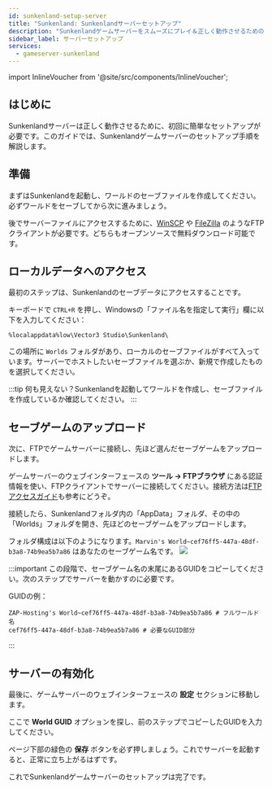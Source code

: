 ```yaml
---
id: sunkenland-setup-server
title: "Sunkenland: Sunkenlandサーバーセットアップ"
description: "Sunkenlandゲームサーバーをスムーズにプレイ＆正しく動作させるためのセットアップ方法 → 今すぐチェック"
sidebar_label: サーバーセットアップ
services:
  - gameserver-sunkenland
---
```


import InlineVoucher from '@site/src/components/InlineVoucher';

## はじめに

Sunkenlandサーバーは正しく動作させるために、初回に簡単なセットアップが必要です。このガイドでは、Sunkenlandゲームサーバーのセットアップ手順を解説します。

<InlineVoucher />

## 準備
まずはSunkenlandを起動し、ワールドのセーブファイルを作成してください。必ずワールドをセーブしてから次に進みましょう。

後でサーバーファイルにアクセスするために、[WinSCP](https://winscp.net/eng/index.php) や [FileZilla](https://filezilla-project.org/) のようなFTPクライアントが必要です。どちらもオープンソースで無料ダウンロード可能です。

## ローカルデータへのアクセス
最初のステップは、Sunkenlandのセーブデータにアクセスすることです。

キーボードで `CTRL+R` を押し、Windowsの「ファイル名を指定して実行」欄に以下を入力してください：
```
%localappdata%low\Vector3 Studio\Sunkenland\
```

この場所に `Worlds` フォルダがあり、ローカルのセーブファイルがすべて入っています。サーバーでホストしたいセーブファイルを選ぶか、新規で作成したものを選択してください。

:::tip
何も見えない？Sunkenlandを起動してワールドを作成し、セーブファイルを作成しているか確認してください。
:::

## セーブゲームのアップロード
次に、FTPでゲームサーバーに接続し、先ほど選んだセーブゲームをアップロードします。

ゲームサーバーのウェブインターフェースの **ツール -> FTPブラウザ** にある認証情報を使い、FTPクライアントでサーバーに接続してください。接続方法は[FTPアクセスガイド](gameserver-ftpaccess.md)も参考にどうぞ。

接続したら、Sunkenlandフォルダ内の「AppData」フォルダ、その中の「Worlds」フォルダを開き、先ほどのセーブゲームをアップロードします。

フォルダ構成は以下のようになります。`Marvin's World~cef76ff5-447a-48df-b3a8-74b9ea5b7a86` はあなたのセーブゲーム名です。
![](https://github.com/zaphosting/docs/assets/13604413/40aecc3b-4a8a-4477-8c09-d56ec412883e)

:::important
この段階で、セーブゲーム名の末尾にあるGUIDをコピーしてください。次のステップでサーバーを動かすのに必要です。

GUIDの例：
```
ZAP-Hosting's World~cef76ff5-447a-48df-b3a8-74b9ea5b7a86 # フルワールド名
cef76ff5-447a-48df-b3a8-74b9ea5b7a86 # 必要なGUID部分
```
:::

## サーバーの有効化
最後に、ゲームサーバーのウェブインターフェースの **設定** セクションに移動します。

ここで **World GUID** オプションを探し、前のステップでコピーしたGUIDを入力してください。

ページ下部の緑色の **保存** ボタンを必ず押しましょう。これでサーバーを起動すると、正常に立ち上がるはずです。

これでSunkenlandゲームサーバーのセットアップは完了です。

<InlineVoucher />